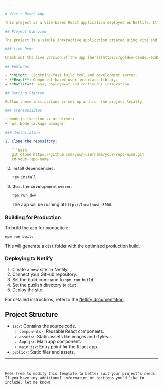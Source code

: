 ```yaml
---

# Vite + React App

This project is a Vite-based React application deployed on Netlify. It demonstrates modern frontend development practices with a focus on speed and performance.

## Project Overview

The project is a simple interactive application created using Vite and React. It serves as a foundational template for building React applications with fast development and optimized build processes.

### Live Demo

Check out the live version of the app [here](https://golden-cendol-e2d5f2.netlify.app/).

## Features

- **Vite**: Lightning-fast build tool and development server.
- **React**: Component-based user interface library.
- **Netlify**: Easy deployment and continuous integration.

## Getting Started

Follow these instructions to set up and run the project locally.

### Prerequisites

- Node.js (version 14 or higher)
- npm (Node package manager)

### Installation

1. Clone the repository:

   ```bash
   git clone https://github.com/your-username/your-repo-name.git
   cd your-repo-name
   ```

2. Install dependencies:

   ```bash
   npm install
   ```

3. Start the development server:

   ```bash
   npm run dev
   ```

   The app will be running at `http://localhost:3000`.

### Building for Production

To build the app for production:

```bash
npm run build
```

This will generate a `dist` folder with the optimized production build.

### Deploying to Netlify

1. Create a new site on Netlify.
2. Connect your GitHub repository.
3. Set the build command to `npm run build`.
4. Set the publish directory to `dist`.
5. Deploy the site.

For detailed instructions, refer to the [Netlify documentation](https://docs.netlify.com/).

## Project Structure

- `src/`: Contains the source code.
  - `components/`: Reusable React components.
  - `assets/`: Static assets like images and styles.
  - `App.jsx`: Main app component.
  - `main.jsx`: Entry point for the React app.
- `public/`: Static files and assets.

---
```


Feel free to modify this template to better suit your project's needs. If you have any additional information or sections you'd like to include, let me know!
